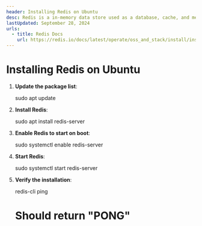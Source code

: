 ```yaml
---
header: Installing Redis on Ubuntu
desc: Redis is a in-memory data store used as a database, cache, and message broker, known for its high performance and support for various data structures.
lastUpdated: September 28, 2024
urls:
  - title: Redis Docs
    url: https://redis.io/docs/latest/operate/oss_and_stack/install/install-redis/
---
```


# Installing Redis on Ubuntu

1. **Update the package list**:

   sudo apt update

2. **Install Redis**:

   sudo apt install redis-server

3. **Enable Redis to start on boot**:

   sudo systemctl enable redis-server

4. **Start Redis**:

   sudo systemctl start redis-server

5. **Verify the installation**:

   redis-cli ping
   # Should return "PONG"
